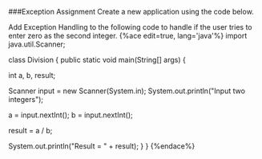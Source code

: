 ###Exception Assignment
Create a new application using the code below.

Add Exception Handling to the following code to handle if the user tries to enter zero as the second integer.
{%ace edit=true, lang='java'%}
import java.util.Scanner;
 
class Division {
  public static void main(String[] args) {
 
  int a, b, result;
 
  Scanner input = new Scanner(System.in);
  System.out.println("Input two integers");
 
  a = input.nextInt();
  b = input.nextInt();
 
  result = a / b;
 
  System.out.println("Result = " + result);
  }
}
{%endace%}